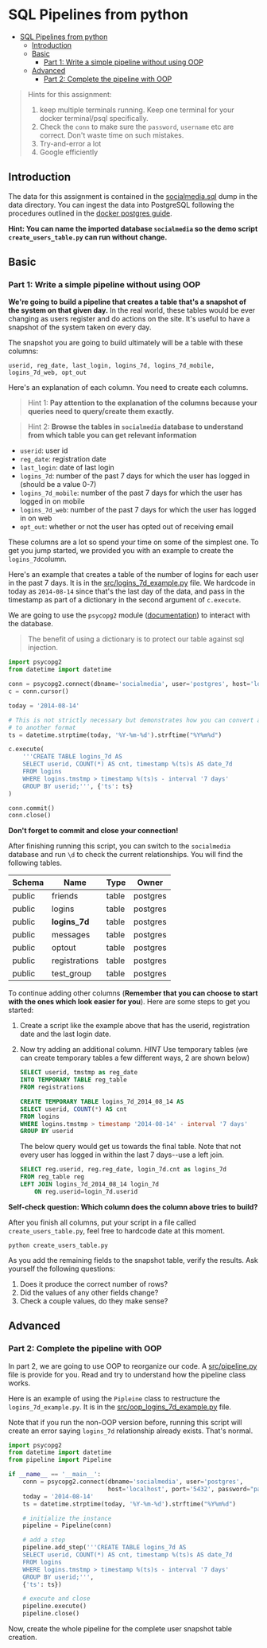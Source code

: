 # SQL Pipelines from python

- [SQL Pipelines from python](#sql-pipelines-from-python)
	- [Introduction](#introduction)
	- [Basic](#basic)
		- [Part 1: Write a simple pipeline without using OOP](#part-1-write-a-simple-pipeline-without-using-oop)
	- [Advanced](#advanced)
		- [Part 2: Complete the pipeline with OOP](#part-2-complete-the-pipeline-with-oop)

> Hints for this assignment:
>  1. keep multiple terminals running. Keep one terminal for your docker terminal/psql specifically.
>  2. Check the `conn` to make sure the `password`, `username` etc are correct. Don't waste time on such mistakes.
>  3. Try-and-error a lot
>  4. Google efficiently

## Introduction
The data for this assignment is contained in the <a href="./data/socialmedia.sql">socialmedia.sql</a> dump in the data directory. You can ingest the data into PostgreSQL following the procedures outlined in the [docker postgres guide](https://github.com/GalvanizeDataScience/docker/blob/master/reference/docker_postgres.md).

**Hint:  You can name the imported database `socialmedia` so the demo script `create_users_table.py` can run without change.**

## Basic

### Part 1: Write a simple pipeline without using OOP

**We're going to build a pipeline that creates a table that's a snapshot of the system on that given day.** In the real world, these tables would be ever changing as users register and do actions on the site. It's useful to have a snapshot of the system taken on every day.

The snapshot you are going to build ultimately will be a table with these columns:

```
userid, reg_date, last_login, logins_7d, logins_7d_mobile, logins_7d_web, opt_out
```

Here's an explanation of each column. You need to create each columns.

> Hint 1: **Pay attention to the explanation of the columns because your queries need to query/create them exactly.**

> Hint 2: **Browse the tables in `socialmedia` database to understand from which table you can get relevant information**

* `userid`: user id
* `reg_date`: registration date
* `last_login`: date of last login
* `logins_7d`: number of the past 7 days for which the user has logged in (should be a value 0-7)
* `logins_7d_mobile`: number of the past 7 days for which the user has logged in on mobile
* `logins_7d_web`: number of the past 7 days for which the user has logged in on web
* `opt_out`: whether or not the user has opted out of receiving email

These columns are a lot so spend your time on some of the simplest one. To get you jump started, we provided you with an example to create the `logins_7d`column.

Here's an example that creates a table of the number of logins for each user in the past 7 days. It is in the [src/logins_7d_example.py](src/logins_7d_example.py) file. We hardcode in today as `2014-08-14` since that's the last day of the data, and pass in the timestamp as part of a dictionary in the second argument of `c.execute`.

We are going to use the `psycopg2` module ([documentation](http://initd.org/psycopg/docs/)) to interact with the database.

> The benefit of using a dictionary is to protect our table against sql injection.

```python
import psycopg2
from datetime import datetime

conn = psycopg2.connect(dbname='socialmedia', user='postgres', host='localhost', password="password")
c = conn.cursor()

today = '2014-08-14'

# This is not strictly necessary but demonstrates how you can convert a date
# to another format
ts = datetime.strptime(today, '%Y-%m-%d').strftime("%Y%m%d")

c.execute(
    '''CREATE TABLE logins_7d AS
    SELECT userid, COUNT(*) AS cnt, timestamp %(ts)s AS date_7d
    FROM logins
    WHERE logins.tmstmp > timestamp %(ts)s - interval '7 days'
    GROUP BY userid;''', {'ts': ts}
)

conn.commit()
conn.close()
```

**Don't forget to commit and close your connection!**


After finishing running this script, you can switch to the `socialmedia` database and run `\d` to check the current relationships. You will find the following tables.


 Schema |        Name         | Type  |  Owner   |
| ------|---------------------|-------|----------|
 public | friends             | table | postgres |
 public | logins              | table | postgres |
 public | **logins_7d**          | table | postgres |
 public | messages            | table | postgres |
 public | optout              | table | postgres |
 public | registrations       | table | postgres |
 public | test_group          | table | postgres |


To continue adding other columns (**Remember that you can choose to start with the ones which look easier for you**). Here are some steps to get you started:

1. Create a script like the example above that has the userid, registration date and the last login date.

2. Now try adding an additional column.
	*HINT* Use temporary tables (we can create temporary tables a few different ways, 2 are shown below)

	```sql
	SELECT userid, tmstmp as reg_date
	INTO TEMPORARY TABLE reg_table
	FROM registrations

	CREATE TEMPORARY TABLE logins_7d_2014_08_14 AS
    SELECT userid, COUNT(*) AS cnt
    FROM logins
    WHERE logins.tmstmp > timestamp '2014-08-14' - interval '7 days'
    GROUP BY userid
	```

	The below query would get us towards the final table. Note that not every user has logged in within the last 7 days--use a left join.

	```sql
	SELECT reg.userid, reg.reg_date, login_7d.cnt as logins_7d
	FROM reg_table reg
	LEFT JOIN logins_7d_2014_08_14 login_7d
		ON reg.userid=login_7d.userid
	```
**Self-check question: Which column does the column above tries to build?**


After you finish all columns, put your script in a file called `create_users_table.py`, feel free to hardcode date at this moment.

```shell
python create_users_table.py
```

As you add the remaining fields to the snapshot table, verify the results. Ask yourself the following questions:

1. Does it produce the correct number of rows?
2. Did the values of any other fields change?
3. Check a couple values, do they make sense?

## Advanced

### Part 2: Complete the pipeline with OOP

In part 2, we are going to use OOP to reorganize our code. A [src/pipeline.py](src/pipeline.py) file is provide for you. Read and try to understand how the pipeline class works.


Here is an example of using the `Pipleine` class to restructure the `logins_7d_example.py`. It is in the [src/oop_logins_7d_example.py](src/oop_logins_7d_example.py) file.

Note that if you run the non-OOP version before, running this script will create an error saying `logins_7d` relationship already exists. That's normal.


```python
import psycopg2
from datetime import datetime
from pipeline import Pipeline

if __name__ == '__main__':
    conn = psycopg2.connect(dbname='socialmedia', user='postgres',
                            host='localhost', port='5432', password="password")
    today = '2014-08-14'
    ts = datetime.strptime(today, '%Y-%m-%d').strftime("%Y%m%d")

    # initialize the instance
    pipeline = Pipeline(conn)

    # add a step
    pipeline.add_step('''CREATE TABLE logins_7d AS
    SELECT userid, COUNT(*) AS cnt, timestamp %(ts)s AS date_7d
    FROM logins
    WHERE logins.tmstmp > timestamp %(ts)s - interval '7 days'
    GROUP BY userid;''',
    {'ts': ts})

    # execute and close
    pipeline.execute()
    pipeline.close()
```

Now, create the whole pipeline for the complete user snapshot table creation.